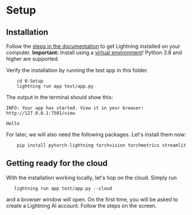 # Setup


## Installation

Follow the [steps in the documentation](https://lightning.ai/lightning-docs/installation.html) to get Lightning installed on your computer.
**Important:** Install using a [virtual environment](https://lightning.ai/lightning-docs/install_beginner.html)! Python 3.8 and higher are supported.

Verify the installation by running the test app in this folder.
```commandline
    cd 0-Setup
    lightning run app test/app.py
```

The output in the terminal should show this:

```
INFO: Your app has started. View it in your browser: http://127.0.0.1:7501/view

Hello
```

For later, we will also need the following packages. Let's install them now:

```commandline
    pip install pytorch-lightning torchvision torchmetrics streamlit
```


## Getting ready for the cloud

With the installation working locally, let's hop on the cloud. Simply run

```commandline
   lightning run app test/app.py --cloud
```

and a browser window will open. On the first time, you will be asked to create a Lightning AI account. Follow the steps on the screen.
